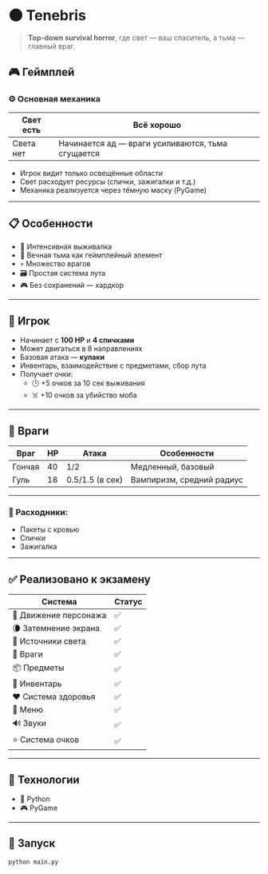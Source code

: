 # 🌑 Tenebris

> **Top-down survival horror**, где свет — ваш спаситель, а тьма — главный враг.


## 🎮 Геймплей

### ⚙️ Основная механика

| Свет есть | Всё хорошо |
|----------|------------|
| Света нет | Начинается ад — враги усиливаются, тьма сгущается |

- Игрок видит только освещённые области
- Свет расходует ресурсы (спички, зажигалки и т.д.)
- Механика реализуется через тёмную маску (PyGame)

---

## 📋 Особенности

- 🧠 Интенсивная выживалка
- 🔦 Вечная тьма как геймплейный элемент
- 💀 Множество врагов
- 🗃️ Простая система лута
- 🎮 Без сохранений — хардкор

---


## 🧍 Игрок

- Начинает с **100 HP** и **4 спичками**
- Может двигаться в 8 направлениях
- Базовая атака — **кулаки**
- Инвентарь, взаимодействие с предметами, сбор лута
- Получает очки:
  - 🕒 +5 очков за 10 сек выживания
  - ☠️ +10 очков за убийство моба

---

## 👾 Враги

| Враг          | HP |      Атака      |        Особенности            |
|---------------|----|-----------------|-------------------------------|
| Гончая        | 40 |       1/2       | Медленный, базовый            |
| Гуль          | 18 | 0.5/1.5 (в сек) | Вампиризм, средний радиус     |

---

### 💊 Расходники:
- Пакеты с кровью
- Спички
- Зажигалка

---

## ✅ Реализовано к экзамену

| Система              | Статус |
|----------------------|--------|
| 🚶 Движение персонажа| ✅      |
| 🌘 Затемнение экрана | ✅      |
| 🔦 Источники света   | ✅      |
| 👹 Враги             | ✅      |
| 📦 Предметы          | ✅      |
| 🎒 Инвентарь         | ✅      |
| ❤️ Система здоровья  | ✅      |
| 📜 Меню              | ✅      |
| 🔊 Звуки             | ✅      |
| ⭐ Система очков     | ✅      |

---

## 🧰 Технологии

- 🐍 Python
- 🎮 PyGame

---

## 🏁 Запуск

```bash
python main.py

